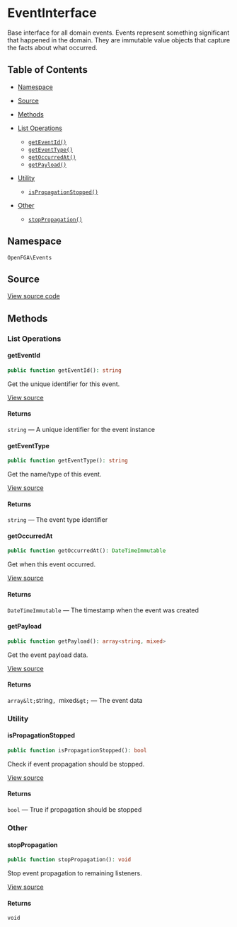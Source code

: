 # EventInterface

Base interface for all domain events. Events represent something significant that happened in the domain. They are immutable value objects that capture the facts about what occurred.

## Table of Contents

- [Namespace](#namespace)
- [Source](#source)
- [Methods](#methods)

- [List Operations](#list-operations)
  - [`getEventId()`](#geteventid)
  - [`getEventType()`](#geteventtype)
  - [`getOccurredAt()`](#getoccurredat)
  - [`getPayload()`](#getpayload)
- [Utility](#utility)
  - [`isPropagationStopped()`](#ispropagationstopped)
- [Other](#other)
  - [`stopPropagation()`](#stoppropagation)

## Namespace

`OpenFGA\Events`

## Source

[View source code](https://github.com/evansims/openfga-php/blob/main/src/Events/EventInterface.php)

## Methods

### List Operations

#### getEventId

```php
public function getEventId(): string

```

Get the unique identifier for this event.

[View source](https://github.com/evansims/openfga-php/blob/main/src/Events/EventInterface.php#L22)

#### Returns

`string` — A unique identifier for the event instance

#### getEventType

```php
public function getEventType(): string

```

Get the name/type of this event.

[View source](https://github.com/evansims/openfga-php/blob/main/src/Events/EventInterface.php#L29)

#### Returns

`string` — The event type identifier

#### getOccurredAt

```php
public function getOccurredAt(): DateTimeImmutable

```

Get when this event occurred.

[View source](https://github.com/evansims/openfga-php/blob/main/src/Events/EventInterface.php#L36)

#### Returns

`DateTimeImmutable` — The timestamp when the event was created

#### getPayload

```php
public function getPayload(): array<string, mixed>

```

Get the event payload data.

[View source](https://github.com/evansims/openfga-php/blob/main/src/Events/EventInterface.php#L43)

#### Returns

`array&lt;`string`, `mixed`&gt;` — The event data

### Utility

#### isPropagationStopped

```php
public function isPropagationStopped(): bool

```

Check if event propagation should be stopped.

[View source](https://github.com/evansims/openfga-php/blob/main/src/Events/EventInterface.php#L50)

#### Returns

`bool` — True if propagation should be stopped

### Other

#### stopPropagation

```php
public function stopPropagation(): void

```

Stop event propagation to remaining listeners.

[View source](https://github.com/evansims/openfga-php/blob/main/src/Events/EventInterface.php#L55)

#### Returns

`void`
